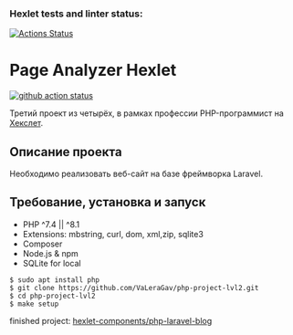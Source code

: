 ### Hexlet tests and linter status:

[![Actions Status](https://github.com/VaLeraGav/php-project-9/workflows/hexlet-check/badge.svg)](https://github.com/VaLeraGav/php-project-9/actions)

# Page Analyzer Hexlet

[![github action status](https://github.com/hexlet-components/php-laravel-blog/workflows/PHP%20CI/badge.svg)](../../actions)

Третий проект из четырёх, в рамках профессии PHP-программист на [Хекслет](https://ru.hexlet.io/professions/php).

## Описание проекта

Необходимо реализовать веб-сайт на базе фреймворка Laravel.

## Требование, установка и запуск

* PHP ^7.4 || ^8.1
* Extensions: mbstring, curl, dom, xml,zip, sqlite3
* Composer
* Node.js & npm
* SQLite for local

```
$ sudo apt install php
$ git clone https://github.com/VaLeraGav/php-project-lvl2.git
$ cd php-project-lvl2
$ make setup
```

finished project: [hexlet-components/php-laravel-blog](https://github.com/hexlet-components/php-laravel-blog)

